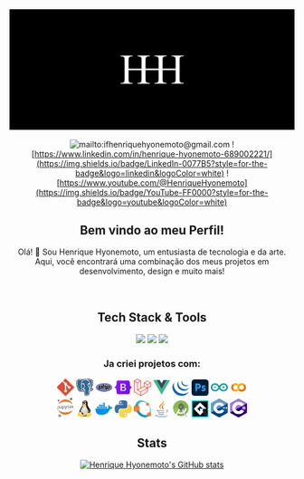 <div style=text-align:center> 
<img src="image/Wallpaper.jpg">

![mailto:ifhenriquehyonemoto@gmail.com](https://img.shields.io/badge/Gmail-D14836?style=for-the-badge&logo=gmail&logoColor=white)
![https://www.linkedin.com/in/henrique-hyonemoto-689002221/](https://img.shields.io/badge/LinkedIn-0077B5?style=for-the-badge&logo=linkedin&logoColor=white)
![https://www.youtube.com/@HenriqueHyonemoto](https://img.shields.io/badge/YouTube-FF0000?style=for-the-badge&logo=youtube&logoColor=white)

</div>

<div style=text-align:center>

## Bem vindo ao meu Perfil!
Olá! 👋 Sou Henrique Hyonemoto, um entusiasta de tecnologia e da arte. Aqui, você encontrará uma combinação dos meus projetos em desenvolvimento, design e muito mais!

</div>

<br>

<div style=text-align:center>

## Tech Stack & Tools

![](https://img.shields.io/badge/HTML5-E34F26?style=for-the-badge&logo=html5&logoColor=white) 
![](https://img.shields.io/badge/CSS3-1572B6?style=for-the-badge&logo=css3&logoColor=white) ![](https://img.shields.io/badge/JavaScript-F7DF1E?style=for-the-badge&logo=javascript&logoColor=black)

</div>


<div style=text-align:center>

### Ja criei projetos com:

<img src ="image/git.png" width=30px>
<img src ="image/Postgresql.png" width=30px>
<img src ="image/php.png" width=30px>
<img src ="image/Bootstrap.png" width=30px>
<img src ="image/Laravel.png" width=30px>
<img src ="image/Vue.png" width=30px>
<img src ="image/jquery.png" width=30px>
<img src ="image/Photoshop.png" width=30px>
<img src ="image/Arduino.png" width=30px>
<img src ="image/collab.png" width=30px>
<br>
<img src ="image/Jupyter.png" width=30px>
<img src ="image/Linux.png" width=30px>
<img src ="image/docker.png" width=30px>
<img src ="image/python.png" width=30px>
<img src ="image/Octave.png" width=30px>
<img src ="image/java.png" width=30px>
<img src ="image/AndroidStudio.png" width=30px>
<img src ="image/GameMaker2.png" width=30px>
<img src ="image/cpp.png" width=30px>
<img src ="image/c-sharp.png" width=30px>




</div>


<div style=text-align:center>

## Stats

[![Henrique Hyonemoto's GitHub stats](https://github-readme-stats.vercel.app/api?username=HenriqueHyonemoto&theme=midnight-purple)](https://github.com/anuraghazra/github-readme-stats)

</div>





